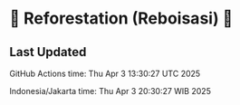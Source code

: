 
# 🌳 Reforestation (Reboisasi) 🌲

## Last Updated

GitHub Actions time: Thu Apr  3 13:30:27 UTC 2025

Indonesia/Jakarta time: Thu Apr  3 20:30:27 WIB 2025
